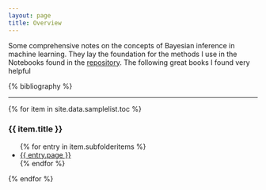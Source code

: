 ```yaml
---
layout: page
title: Overview
---
```


Some comprehensive notes on the concepts of Bayesian inference in machine learning. They lay the foundation for the methods I use in the Notebooks found in the [repository](https://github.com/BLyndon/bayesian_methods). The following great books I found very helpful

{% bibliography %}

---

{% for item in site.data.samplelist.toc %}
<h3>{{ item.title }}</h3>
<ul>
{% for entry in item.subfolderitems %}
<li><a href="{{ entry.url }}">{{ entry.page }}</a></li>
{% endfor %}
</ul>
{% endfor %}